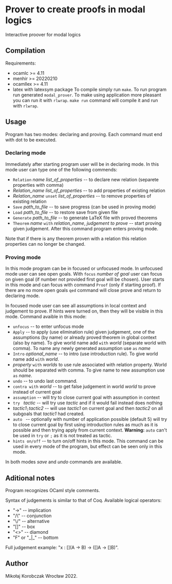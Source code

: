 # Prover to create proofs in modal logics
Interactive proover for modal logics

## Compilation
Requirements: 
* ocamlc >= 4.11
* menhir >= 20220210
* ocamllex >= 4.11
* latex with latexsym package
To compile simply run `make`. To run program run generated `modal_prover`. To make using application more pleasant you can run it with `rlwrap`. `make run` command will compile it and run with `rlwrap`.

## Usage
Program has two modes: declaring and proving. Each command must end with dot to be executed.
### Declaring mode
Immediately after starting program user will be in declaring mode. In this mode user can type one of the following commends:
* `Relation` *name* *list_of_properties* -- to declare new relation (separete properties with comma)
* *Relation_name* *list_of_properties* -- to add properties of existing relation
* *Relation_name* `unset` *list_of_properties* -- to remove properties of existing relation
* `Save` *path_to_file* -- to save progress (can be used in proving mode)
* `Load` *path_to_file* -- to restore save from given file
* `Generate` *path_to_file* -- to generate LaTeX file with proved theorems
* `Theorem` *name* `with` *relation_name*, *judgement to prove* -- start proving given judgement. After this command program enters proving mode.

Note that if there is any theorem proven with a relation this relation properties can no longer be changed.

### Proving mode
In this mode program can be in focused or unfocused mode. In unfocused mode user can see open goals. With `focus` *number of goal* user can focus on given goal (if number not provided first goal will be chosen). User starts in this mode and can focus with command `Proof` (only if starting proof). If there are no more open goals `qed` command will close prove and return to declaring mode. 

In focused mode user can see all assumptions in local context and judgement to prove. If hints were turned on, then they will be visible in this mode. Command avaible in this mode:
* `unfocus` -- to enter unfocus mode
* `Apply` -- to apply (use elimination rule) given judgement, one of the assumptions (by name) or already proved theorem in global context (also by name). To give world name add `with` *world* (separate world with comma). To name any newly generated assumption use `as` *name*
* `Intro` *optional_name* -- to intro (use introduction rule). To give world name add `with` *world*.
* *property* `with` *worlds* to use rule associated with relation property. World should be separated with comma. To give name to new assumption use `as` *name*. 
* `undo` -- to undo last command.
* `contra with` *world* -- to get false judgement in world *world* to prove instead of current goal
* `assumption` -- will try to close current goal with assumption in context
* `try ` *tactic* -- will try use *tactic* and if it would fail instead does nothing
* *tactic1*`;`*tactic2* -- will use *tactic1* on current goal and then *tactic2* on all subgoals that *tactic1* had created. 
* `auto ` -- optionally with number of application possible (default 5) will try to close current goal by first using introduction rules as much as it is possible and then trying apply from current context. **Warning:** `auto` can't be used in `try` or `;` as it is not treated as tactic.
* `hints on/off` -- to turn on/off hints in this mode. This command can be used in every mode of the program, but effect can be seen only in this mode.

In both modes *save* and *undo* commands are available.

## Aditional notes
Program recognizes OCaml style comments.

Syntax of judgements is similar to that of Coq. Available logical operators:
* "->" -- implication
* "/\\" -- conjunction
* "\\/" -- alternative
* "[]" -- box
* "<>" -- diamond
* "F" or "\_|\_" -- bottom

Full judgement example: "x : [](A -> B) -> ([]A -> []B)".

## Author
Mikołaj Korobczak
Wrocław 2022.
